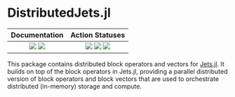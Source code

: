 # DistributedJets.jl
  
| **Documentation** | **Action Statuses** |
|:---:|:---:|
| [![][docs-dev-img]][docs-dev-url] [![][docs-stable-img]][docs-stable-url] | [![][doc-build-status-img]][doc-build-status-url] [![][build-status-img]][build-status-url] [![][code-coverage-img]][code-coverage-results] |

This package contains distributed block operators and vectors for
[Jets.jl](https://github.com/ChevronETC/Jets.jl).  It builds on top
of the block operators in Jets.jl, providing a parallel distributed
version of block operators and block vectors that are used to orchestrate
distributed (in-memory) storage and compute.

[docs-dev-img]: https://img.shields.io/badge/docs-dev-blue.svg
[docs-dev-url]: https://chevronetc.github.io/DistributedJets.jl/dev/

[docs-stable-img]: https://img.shields.io/badge/docs-stable-blue.svg
[docs-stable-url]: https://ChevronETC.github.io/DistributedJets.jl/stable

[doc-build-status-img]: https://github.com/ChevronETC/DistributedJets.jl/workflows/Documentation/badge.svg
[doc-build-status-url]: https://github.com/ChevronETC/DistributedJets.jl/actions?query=workflow%3ADocumentation

[build-status-img]: https://github.com/ChevronETC/DistributedJets.jl/workflows/Tests/badge.svg
[build-status-url]: https://github.com/ChevronETC/DistributedJets.jl/actions?query=workflow%3A"Tests"

[code-coverage-img]: https://codecov.io/gh/ChevronETC/DistributedJets.jl/branch/master/graph/badge.svg
[code-coverage-results]: https://codecov.io/gh/ChevronETC/DistributedJets.jl
